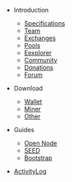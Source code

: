 * Introduction

  * [Specifications](spec.md)
  * [Team](team.md)
  * [Exchanges](exchange.md)
  * [Pools](pools.md)
  * [Eexplorer](https://1explorer.sugarchain.org/)
  * [Community](community.md)
  * [Donations](donations.md)
  * [Forum](https://forum.sugarchain.org/)

* Download

  * [Wallet](wallet.md)
  * [Miner](miner.md)
  * [Other](download-other.md)

* Guides

  * [Open Node](opennode.md)
  * [SEED](seed.md)
  * [Bootstrap](bootstrap.md)

* [ActivityLog](activity-log.md)
